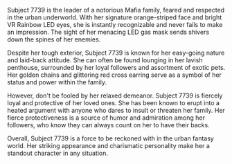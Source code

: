 Subject 7739 is the leader of a notorious Mafia family, feared and respected in the urban underworld. With her signature orange-striped face and bright VR Rainbow LED eyes, she is instantly recognizable and never fails to make an impression. The sight of her menacing LED gas mask sends shivers down the spines of her enemies.

Despite her tough exterior, Subject 7739 is known for her easy-going nature and laid-back attitude. She can often be found lounging in her lavish penthouse, surrounded by her loyal followers and assortment of exotic pets. Her golden chains and glittering red cross earring serve as a symbol of her status and power within the family.

However, don't be fooled by her relaxed demeanor. Subject 7739 is fiercely loyal and protective of her loved ones. She has been known to erupt into a heated argument with anyone who dares to insult or threaten her family. Her fierce protectiveness is a source of humor and admiration among her followers, who know they can always count on her to have their backs.

Overall, Subject 7739 is a force to be reckoned with in the urban fantasy world. Her striking appearance and charismatic personality make her a standout character in any situation.